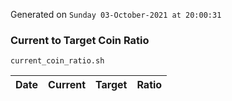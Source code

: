 Generated on `Sunday 03-October-2021 at 20:00:31`

### Current to Target Coin Ratio
`current_coin_ratio.sh`

Date|Current|Target|Ratio
---|---|---|---
